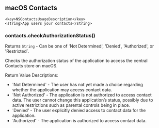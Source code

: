 ## macOS Contacts

```
<key>NSContactsUsageDescription</key>
<string>App users your contacts</string>
```

### contacts.checkAuthorizationStatus()

Returns `String` - Can be one of 'Not Determined', 'Denied', 'Authorized', or 'Restricted`.

Checks the authorization status of the application to access the central Contacts store on macOS.

Return Value Descriptions: 
* 'Not Determined' - The user has not yet made a choice regarding whether the application may access contact data.
* 'Not Authorized' - The application is not authorized to access contact data. The user cannot change this application’s status, possibly due to active restrictions such as parental controls being in place.
* 'Denied' - The user explicitly denied access to contact data for the application.
* 'Authorized' - The application is authorized to access contact data.
